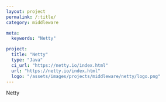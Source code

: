 ```yaml
---
layout: project
permalink: /:title/
category: middleware

meta:
  keywords: "Netty"

project:
  title: "Netty"
  type: "Java"
  ci_url: "https://netty.io/index.html"
  url: "https://netty.io/index.html"
  logo: "/assets/images/projects/middleware/netty/logo.png"
---
```


<p>Netty</p>
